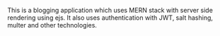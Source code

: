 This is a blogging application which uses MERN stack with server side rendering using ejs. It also uses authentication with JWT, salt hashing, multer and other technologies.
